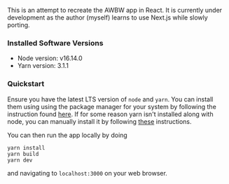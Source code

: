 This is an attempt to recreate the AWBW app in React. It is currently under development as the author (myself) learns to use Next.js while slowly porting.

### Installed Software Versions
- Node version: v16.14.0
- Yarn version: 3.1.1

### Quickstart
Ensure you have the latest LTS version of `node` and `yarn`. You can install
them using using the package manager for your system by following the
instruction found [here](https://nodejs.org/en/download/package-manager/). If
for some reason yarn isn't installed along with node, you can manually install
it by following [these](https://yarnpkg.com/getting-started/install)
instructions.

You can then run the app locally by doing

```
yarn install
yarn build
yarn dev
```

and navigating to `localhost:3000` on your web browser.
